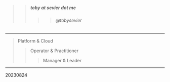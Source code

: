 

> 
>> ##### toby at sevier dot me
>>>> ###### @tobysevier

---

> Platform & Cloud
>> Operator & Practitioner
>>> Manager & Leader

---


20230824

